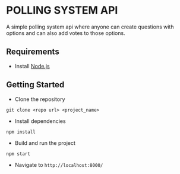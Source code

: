 # POLLING SYSTEM API

A simple polling system api where anyone can create questions with options and can also add votes to those options.

## Requirements

- Install [Node.js](https://nodejs.org/en/)

## Getting Started

- Clone the repository
```
git clone <repo url> <project_name>
```

- Install dependencies
```
npm install
```

- Build and run the project
```
npm start
```

- Navigate to `http://localhost:8000/`

